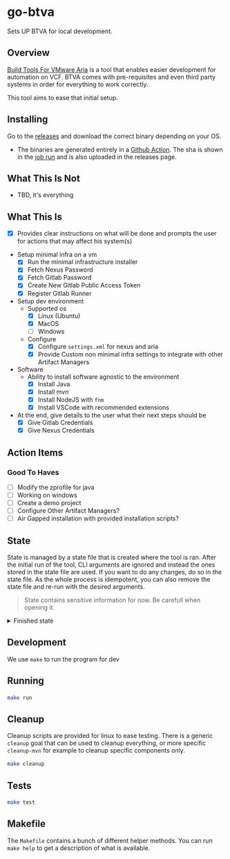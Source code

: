 # go-btva

Sets UP BTVA for local development.

## Overview

[Build Tools For VMware Aria](https://github.com/vmware/build-tools-for-vmware-aria) is a tool that enables easier development for automation on VCF.
BTVA comes with pre-requisites and even third party systems in order for everything to work correctly.

This tool aims to ease that initial setup.

## Installing

Go to the [releases](https://github.com/Michaelpalacce/go-btva/releases) and download the correct binary depending on your OS.
- The binaries are generated entirely in a [Github
  Action](https://github.com/Michaelpalacce/go-btva/blob/main/.github/workflows/build.yaml). The sha is shown in the [job run](https://github.com/Michaelpalacce/go-btva/actions/runs/14332857255/job/40172667918#step:4:262) and is also uploaded in the releases page.

## What This Is Not

- TBD, it's everything

## What This Is

- [x] Provides clear instructions on what will be done and prompts the user for actions that may affect his system(s)
- Setup minimal infra on a vm
    - [x] Run the minimal infrastructure installer
    - [x] Fetch Nexus Password
    - [x] Fetch Gitlab Password
    - [x] Create New Gitlab Public Access Token
    - [x] Register Gitlab Runner
- Setup dev environment
    - Supported os
        - [x] Linux (Ubuntu)
        - [x] MacOS
        - [ ] Windows
    - Configure
        - [x] Configure `settings.xml` for nexus and aria
        - [x] Provide Custom non minimal infra settings to integrate with other Artifact Managers
- Software
    - Ability to install software agnostic to the environment
        - [x] Install Java
        - [x] Install mvn
        - [x] Install NodeJS with `fnm`
        - [x] Install VSCode with recommended extensions
- At the end, give details to the user what their next steps should be
    - [x] Give Gitlab Credentials
    - [x] Give Nexus Credentials

## Action Items

### Good To Haves

- [ ] Modify the zprofile for java
- [ ] Working on windows
- [ ] Create a demo project
- [ ] Configure Other Artifact Managers?
- [ ] Air Gapped installation with provided installation scripts?

## State

State is managed by a state file that is created where the tool is ran. After the initial run of the tool, CLI arguments are ignored and
instead the ones stored in the state file are used. If you want to do any changes, do so in the state file. As the whole process is
idempotent, you can also remove the state file and re-run with the desired arguments.

> State contains sensitive information for now. Be carefull when opening it.


<details>
    <summary>Finished state</summary>
    <img src="assets/state-finished.png"/>
</details>

## Development

We use `make` to run the program for dev

## Running

```sh
make run
```

## Cleanup

Cleanup scripts are provided for linux to ease testing. There is a generic `cleanup` goal that can be used to cleanup everything, or more
specific `cleanup-mvn` for example to cleanup specific components only.

```sh
make cleanup
```

## Tests

```sh
make test
```

## Makefile

The `Makefile` contains a bunch of different helper methods. You can run `make help` to get a description of what is available.

